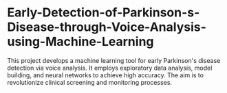 # Early-Detection-of-Parkinson-s-Disease-through-Voice-Analysis-using-Machine-Learning
This project develops a machine learning tool for early Parkinson's disease detection via voice analysis. It employs exploratory data analysis, model building, and neural networks to achieve high accuracy. The aim is to revolutionize clinical screening and monitoring processes.
